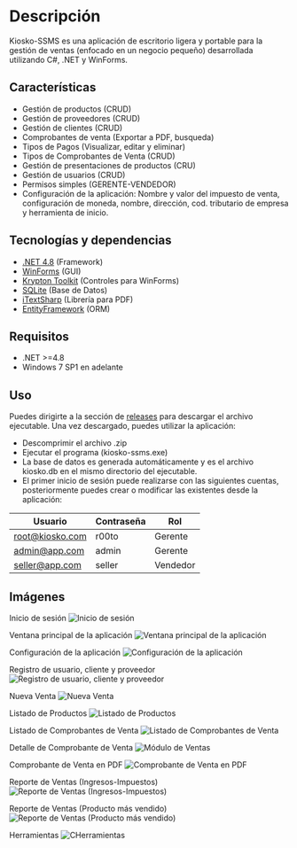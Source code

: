 # Descripción
Kiosko-SSMS es una aplicación de escritorio ligera y portable para la gestión de ventas (enfocado en un negocio pequeño) desarrollada utilizando C#, .NET y WinForms.

## Características
- Gestión de productos (CRUD)
- Gestión de proveedores (CRUD)
- Gestión de clientes (CRUD)
- Comprobantes de venta (Exportar a PDF, busqueda)
- Tipos de Pagos (Visualizar, editar y eliminar)
- Tipos de Comprobantes de Venta (CRUD)
- Gestión de presentaciones de productos (CRU)
- Gestión de usuarios (CRUD)
- Permisos simples (GERENTE-VENDEDOR)
- Configuración de la aplicación: Nombre y valor del impuesto de venta, configuración de moneda, nombre, dirección, cod. tributario de empresa y herramienta de inicio.

## Tecnologías y dependencias
- [.NET 4.8](https://dotnet.microsoft.com/en-us/download/dotnet-framework/net48) (Framework)
- [WinForms](https://learn.microsoft.com/en-us/dotnet/desktop/winforms/overview/) (GUI)
- [Krypton Toolkit](https://github.com/ComponentFactory/Krypton) (Controles para WinForms)
- [SQLite](https://sqlite.org/) (Base de Datos)
- [iTextSharp](https://github.com/itext/itextsharp) (Librería para PDF)
- [EntityFramework](https://learn.microsoft.com/en-us/aspnet/entity-framework) (ORM)

## Requisitos
- .NET >=4.8
- Windows 7 SP1 en adelante

## Uso
Puedes dirigirte a la sección de [releases](https://github.com/zNahuelz/kiosko-ssms/releases) para descargar el archivo ejecutable. Una vez descargado, puedes utilizar la aplicación:
- Descomprimir el archivo .zip
- Ejecutar el programa (kiosko-ssms.exe)
- La base de datos es generada automáticamente y es el archivo kiosko.db en el mismo directorio del ejecutable.
- El primer inicio de sesión puede realizarse con las siguientes cuentas, posteriormente puedes crear o modificar las existentes desde la aplicación:

| Usuario | Contraseña | Rol          |
| ------  | ------ | ------           |
| root@kiosko.com | r00to  | Gerente  |
| admin@app.com   | admin  | Gerente  |
| seller@app.com  | seller | Vendedor |

## Imágenes

Inicio de sesión
<img src="docs/public/login.png" alt="Inicio de sesión"/>

Ventana principal de la aplicación
<img src="docs/public/main.png" alt="Ventana principal de la aplicación"/>

Configuración de la aplicación
<img src="docs/public/tool-settings.png" alt="Configuración de la aplicación"/>

Registro de usuario, cliente y proveedor
<img src="docs/public/new-user-customer-supplier.png" alt="Registro de usuario, cliente y proveedor"/>

Nueva Venta
<img src="docs/public/new-sale.png" alt="Nueva Venta"/>

Listado de Productos
<img src="docs/public/product-list.png" alt="Listado de Productos"/>

Listado de Comprobantes de Venta
<img src="docs/public/voucher-list.png" alt="Listado de Comprobantes de Venta"/>

Detalle de Comprobante de Venta
<img src="docs/public/voucher-detail.png" alt="Módulo de Ventas"/>

Comprobante de Venta en PDF
<img src="docs/public/voucher.png" alt="Comprobante de Venta en PDF"/>

Reporte de Ventas (Ingresos-Impuestos)
<img src="docs/public/sales-report-1.png" alt="Reporte de Ventas (Ingresos-Impuestos)"/>

Reporte de Ventas (Producto más vendido)
<img src="docs/public/sales-report-2.png" alt="Reporte de Ventas (Producto más vendido)"/>

Herramientas
<img src="docs/public/tools.png" alt="CHerramientas"/>
